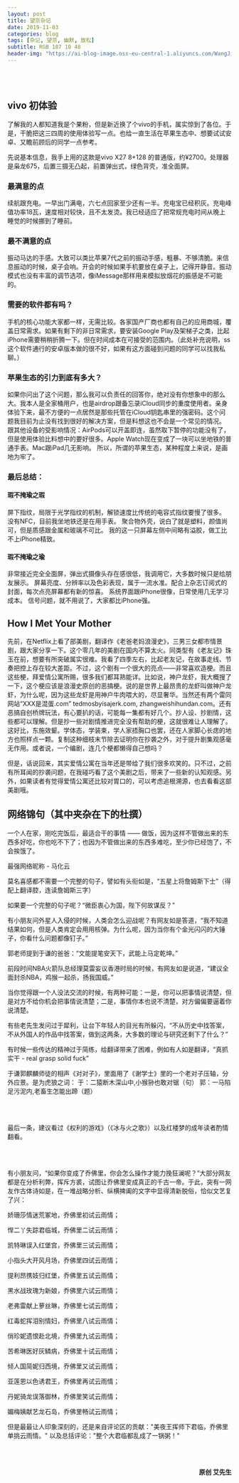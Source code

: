 ```yaml
---
layout: post
title: 望京杂记
date: 2019-11-03
categories: blog
tags: [杂记, 望京, 幽默, 放松]
subtitle: RGB 187 10 48
header-img: "https://ai-blog-image.oss-eu-central-1.aliyuncs.com/WangJing/%E5%A5%A5%E8%BF%AA%E7%BA%A2.jpg"
---
```

<br><br>


## vivo 初体验
了解我的人都知道我是个果粉，但是新近换了个vivo的手机，属实惊到了各位。于是，干脆把这三四周的使用体验写一点。也给一直生活在苹果生态中、想要试试安卓、又瞻前顾后的同学一点参考。

先说基本信息，我手上用的这款是vivo X27 8+128 的普通版，约¥2700。处理器是枭龙675，后置三摄无凸起，前置弹出式，绿色背壳，准全面屏。

### 最满意的点
续航跟充电。一早出门满电，六七点回家至少还有一半。充电宝已经积灰。充电峰值功率18瓦，速度相对较快，且不太发烫。我已经适应了把常规充电时间从晚上睡觉的时候挪到了睡前。

### 最不满意的点
振动马达的手感。大致可以类比苹果7代之前的振动手感，粗暴、不够清脆。来信息振动的时候，桌子会响。开会的时候如果手机要放在桌子上，记得开静音。振动模式也没有丰富的调节选项，像iMessage那样用来模拟放烟花的振感是不可能的。

### 需要的软件都有吗？
手机的核心功能大家都一样，无需比较。各家国产厂商也都有自己的应用商城，覆盖日常需求。如果有剩下的非日常需求，要安装Google Play及架梯子之类，比起iPhone需要稍稍折腾一下。但在时间成本在可接受的范围内。（此处补充说明，ss这个软件通行的安卓版本做的很不好，如果有这方面碰到问题的同学可以找我私聊。）

### 苹果生态的引力到底有多大？
如果你问出了这个问题，那么我可以负责任的回答你，绝对没有你想象中的那么大。我本人是全家桶用户，也是airdrop跟备忘录iCloud同步的重度使用者。亲身体验下来，最不方便的一点居然是那些托管在iCloud钥匙串里的强密码。这个问题我目前为止没有找到很好的解决方案，但是料想这也不会是一个常见的情况。
跟其他设备的受影响情况：AirPods可以开盖即连，虽然取下暂停的功能没有了，但是使用体验比料想中的要好很多。Apple Watch现在变成了一块可以坐地铁的普通手表。Mac跟iPad几无影响。
所以，所谓的苹果生态，某种程度上来说，是画地为牢了。

### 最后总结：
#### 瑕不掩瑜之瑕
屏下指纹，局限于光学指纹的机制，解锁速度比传统的电容式指纹要慢了很多。
没有NFC，目前我坐地铁还是在用手表。
聚合物外壳，说白了就是塑料，颜值尚可，但是质感跟金属和玻璃不可比。
我的这一只屏幕左侧中间略有溢胶，做工比不上iPhone精致。

#### 瑕不掩瑜之瑜
非常接近完全全面屏，弹出式摄像头存在感很低，我调用它，大多数时候只是给朋友展示。
屏幕亮度、分辨率以及色彩表现，属于一流水准。配合上杂志订阅式的封面，每次点亮屏幕都有新的惊喜。
系统界面跟iPhone很像，日常使用几无学习成本。
信号问题，就不用说了，大家都比iPhone强。

## How I Met Your Mother
先前，在Netflix上看了部美剧，翻译作《老爸老妈浪漫史》，三男三女都市情景剧，跟大家分享一下。这个零几年的美剧在国内不算太火。同类型有《老友记》珠玉在前，想要有所突破属实很难。我看了四季左右，比起老友记，在故事走线、节奏把控上存在较大差距。不过，这个剧有一个很大的亮点——非常喜欢造梗。而且这些梗，拜爱情公寓所赐，很多我们都耳熟能详。比如说，神户龙虾，我大概搜了一下，这个梗应该是浪漫史原创的恶搞梗。说的是世界上最昂贵的龙虾叫做神户龙虾，为什么呢，因为这些龙虾是用神户牛肉喂大的，尽显奢华。当然还有两个雷同网站“XXX是混蛋.com” tedmosbyisajerk.com, zhangweishihundan.com。还有恶搞自创桥牌玩法，有心要扒的话，可能每一集都有好几个。抄人设、抄剧情，这些都可以理解。但是抄一些对剧情推进完全没有帮助的梗，这就很难让人理解了。这好比，东施效颦。学体态，学装束，学人家捂胸口也罢，还在人家脚心长痣的地方也照样点一颗。复制这种细枝末节除去证明你在抄袭之外，对于提升剧集观感毫无作用。或者说，一个编剧，连几个梗都懒得自己想吗？

但是，话说回来，其实爱情公寓在当年还是带给了我们很多欢笑的。只不过，之前有所耳闻的抄袭问题，在我碰巧看了这个美剧之后，带来了一些新的认知观感。另外，如果读者有觉得爱情公寓还比较对胃口的，可以考虑追根溯源，也去看看这部美剧哦。



## 网络锦句（其中夹杂在下的杜撰）

一个人在家，刚吃完饭后，最适合干的事情 —— 做饭，因为这样不管做出来的东西多好吃，你也吃不下了；也因为不管做出来的东西多难吃，至少你已经饱了，不会挨饿了。

最强网络昵称 - 马化云

莫名喜感都不需要一个完整的句子，譬如有头衔如是，“五星上将詹姆斯下士”（得配上翻译腔，连读詹姆斯三字）

如果要一个完整的句子呢？“微臣衷心为国，陛下何故谋反？”

有小朋友问外星人入侵的时候，人类会怎么迎战呢？有网友如是答道，“我不知道结果如何，但是人类肯定会用用核弹。为什么呢，因为当你有个金光闪闪的大锤子，你看什么问题都像钉子。”

郭老师提到于谦的爸爸：“文能提笔安天下，武能上马定乾坤。”

前段时间NBA火箭队总经理莫雷妄议香港时局的时候，有网友如是说道，“建议全面封杀NBA，鸡猴一起杀，扬我国威。”

当你觉得跟一个人没法交流的时候，有两种可能：一是，你可以把事情说清楚，但是对方不给你机会把事情说清楚；二是，事情你本也说不清楚，对方偏偏要逼着你说清楚。

有些老先生发问过于犀利，让台下年轻人的目光有所躲闪，“不从历史中找答案，不从外国人的作品中找答案，做到这两条，大多数的理论与研究还剩下了什么？”

有时候一些传达的精神过于简练，给翻译带来了困难，例如有人如是翻译，“真抓实干 - real grasp solid fuck”

于谦郭麒麟师徒的相声《对对子》，里面用了《谢学士》里的一个老对子压轴，分外应景。是为虎狼之词：
于：二猿断木深山中,小猴狲也敢对锯（句）
郭：一马陷足污泥内,老畜生怎能出蹄（题）

<br><br>

最后一条，建议看过《权利的游戏》（《冰与火之歌》）以及红楼梦的成年读者酌情翻看。

<br><br>

有小朋友问，“如果你变成了乔佛里，你会怎么操作才能力挽狂澜呢？”大部分网友都是在分析利弊，挥斥方裘，试图让乔佛里变成真正的千古一帝。于此，突有一网友作古体诗如是，在一堆战略分析、纵横捭阖的文字中显得清新脱俗，恰似文艺复了兴：

娇珊莎情迷荒冢地，乔佛里初试云雨情；

悍二丫失踪君临城，乔佛里二试云雨情；

凯特琳误入红堡宫，乔佛里三试云雨情；

小指头大开风月场，乔佛里四试云雨情；

提利昂携妓归红堡，乔佛里五试云雨情；

黑水战玫瑰为新娘，乔佛里六试云雨情；

老弗雷献上萝丝琳，乔佛里七试云雨情；

红毒蛇挥泪别情妇，乔佛里八试云雨情；

俏珍妮遗恨赴北境，乔佛里九试云雨情；

苦希琳医好灰鳞病，乔佛里十试云雨情；

倾人国简妮归西境，乔佛里又试云雨情；

亚莲恩以色诱君王，乔佛里再试云雨情；

丹妮骑龙误落御林，乔佛里笑试云雨情；

媚梅姨献艺龙石岛，乔佛里畅试云雨情；

但是最最让人印象深刻的，还是来自评论区的贡献："美夜王挥师下君临，乔佛里单挑云雨情。" 以及总括评论："整个大君临都乱成了一锅粥！"


<br><br>
<div align="right"><b>原创 艾先生</b></div>
